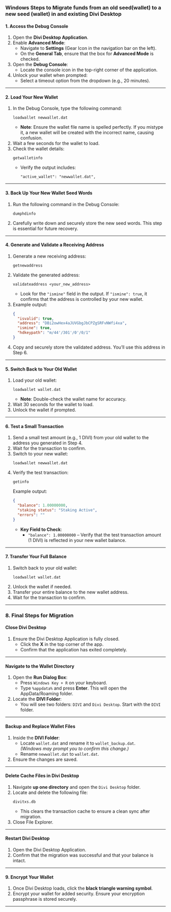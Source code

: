 ### **Windows Steps to Migrate funds from an old seed(wallet) to a new seed (wallet) in and existing Divi Desktop**

#### **1. Access the Debug Console**
1. Open the **Divi Desktop Application**.
2. Enable **Advanced Mode**:
   - Navigate to **Settings** (Gear Icon in the navigation bar on the left).
   - On the **General Tab**, ensure that the box for **Advanced Mode** is checked.
3. Open the **Debug Console**:
   - Locate the console icon in the top-right corner of the application.
4. Unlock your wallet when prompted:
   - Select a timeout option from the dropdown (e.g., 20 minutes).

---

#### **2. Load Your New Wallet**
1. In the Debug Console, type the following command:
   ```
   loadwallet newwallet.dat
   ```
   - **Note**: Ensure the wallet file name is spelled perfectly. If you mistype it, a new wallet will be created with the incorrect name, causing confusion.
2. Wait a few seconds for the wallet to load.
3. Check the wallet details:
   ```
   getwalletinfo
   ```
   - Verify the output includes:
     ```
     "active_wallet": "newwallet.dat",
     ```

---

#### **3. Back Up Your New Wallet Seed Words**
1. Run the following command in the Debug Console:
   ```
   dumphdinfo
   ```
2. Carefully write down and securely store the new seed words. This step is essential for future recovery.

---

#### **4. Generate and Validate a Receiving Address**
1. Generate a new receiving address:
   ```
   getnewaddress
   ```
2. Validate the generated address:
   ```
   validateaddress <your_new_address>
   ```
   - Look for the `"ismine"` field in the output. If `"ismine": true`, it confirms that the address is controlled by your new wallet.
3. Example output:
   ```json
   {
     "isvalid": true,
     "address": "DBi2owHex4aJUVGbgJbCPZgSRFvNWfi4xa",
     "ismine": true,
     "hdkeypath": "m/44'/301'/0'/0/1"
   }
   ```
4. Copy and securely store the validated address. You’ll use this address in Step 6.

---

#### **5. Switch Back to Your Old Wallet**
1. Load your old wallet:
   ```
   loadwallet wallet.dat
   ```
   - **Note**: Double-check the wallet name for accuracy.
2. Wait 30 seconds for the wallet to load.
3. Unlock the wallet if prompted.

---

#### **6. Test a Small Transaction**
1. Send a small test amount (e.g., 1 DIVI) from your old wallet to the address you generated in Step 4.
2. Wait for the transaction to confirm.
3. Switch to your new wallet:
   ```
   loadwallet newwallet.dat
   ```
4. Verify the test transaction:
   ```
   getinfo
   ```
   Example output:
   ```json
   {
     "balance": 1.00000000,
     "staking status": "Staking Active",
     "errors": ""
   }
   ```
   - **Key Field to Check**:
     - `"balance": 1.00000000` – Verify that the test transaction amount (1 DIVI) is reflected in your new wallet balance.

---

#### **7. Transfer Your Full Balance**
1. Switch back to your old wallet:
   ```
   loadwallet wallet.dat
   ```
2. Unlock the wallet if needed.
3. Transfer your entire balance to the new wallet address.
4. Wait for the transaction to confirm.

---

### **8. Final Steps for Migration**

#### **Close Divi Desktop**
1. Ensure the Divi Desktop Application is fully closed.
   - Click the **X** in the top corner of the app.
   - Confirm that the application has exited completely.

---

#### **Navigate to the Wallet Directory**
1. Open the **Run Dialog Box**:
   - Press `Windows Key + R` on your keyboard.
   - Type `%appdata%` and press **Enter**. This will open the AppData/Roaming folder.
2. Locate the **DIVI Folder**:
   - You will see two folders: `DIVI` and `Divi Desktop`. Start with the `DIVI` folder.

---

#### **Backup and Replace Wallet Files**
1. Inside the **DIVI Folder**:
   - Locate `wallet.dat` and rename it to `wallet_backup.dat`.  
     *(Windows may prompt you to confirm this change.)*
   - Rename `newwallet.dat` to `wallet.dat`.
2. Ensure the changes are saved.

---

#### **Delete Cache Files in Divi Desktop**
1. Navigate **up one directory** and open the `Divi Desktop` folder.
2. Locate and delete the following file:
   ```
   divitxs.db
   ```
   - This clears the transaction cache to ensure a clean sync after migration.
3. Close File Explorer.

---

#### **Restart Divi Desktop**
1. Open the Divi Desktop Application.
2. Confirm that the migration was successful and that your balance is intact.

---

#### **9. Encrypt Your Wallet**
1. Once Divi Desktop loads, click the **black triangle warning symbol**.
2. Encrypt your wallet for added security. Ensure your encryption passphrase is stored securely.

---
